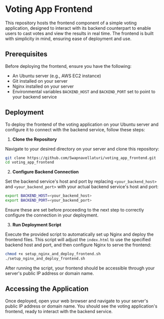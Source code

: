 # Voting App Frontend

This repository hosts the frontend component of a simple voting application, designed to interact with its backend counterpart to enable users to cast votes and view the results in real time. The frontend is built with simplicity in mind, ensuring ease of deployment and use.

## Prerequisites

Before deploying the frontend, ensure you have the following:
- An Ubuntu server (e.g., AWS EC2 instance)
- Git installed on your server
- Nginx installed on your server
- Environmental variables `BACKEND_HOST` and `BACKEND_PORT` set to point to your backend service

## Deployment

To deploy the frontend of the voting application on your Ubuntu server and configure it to connect with the backend service, follow these steps:

1. **Clone the Repository**

Navigate to your desired directory on your server and clone this repository:

```bash
git clone https://github.com/Swapnavellaturi/voting_app_frontend.git
cd voting_app_frontend
```

2. **Configure Backend Connection**

Set the backend service's host and port by replacing `<your_backend_host>` and `<your_backend_port>` with your actual backend service's host and port:

```bash
export BACKEND_HOST=<your_backend_host>
export BACKEND_PORT=<your_backend_port>
```

Ensure these are set before proceeding to the next step to correctly configure the connection in your deployment.

3. **Run Deployment Script**

Execute the provided script to automatically set up Nginx and deploy the frontend files. This script will adjust the `index.html` to use the specified backend host and port, and then configure Nginx to serve the frontend:

```bash
chmod +x setup_nginx_and_deploy_frontend.sh
./setup_nginx_and_deploy_frontend.sh
```

After running the script, your frontend should be accessible through your server's public IP address or domain name.

## Accessing the Application

Once deployed, open your web browser and navigate to your server's public IP address or domain name. You should see the voting application's frontend, ready to interact with the backend service.
